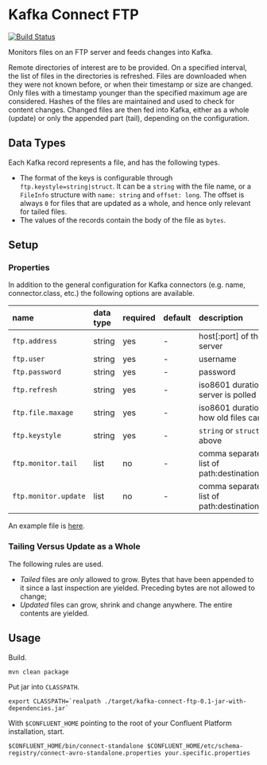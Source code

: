 Kafka Connect FTP
=================

[![Build Status](https://travis-ci.org/Eneco/kafka-connect-ftp.svg?branch=master)](https://travis-ci.org/Eneco/kafka-connect-ftp)

Monitors files on an FTP server and feeds changes into Kafka.

Remote directories of interest are to be provided. On a specified interval, the list of files in the directories is refreshed. Files are downloaded when they were not known before, or when their timestamp or size are changed. Only files with a timestamp younger than the specified maximum age are considered. Hashes of the files are maintained and used to check for content changes. Changed files are then fed into Kafka, either as a whole (update) or only the appended part (tail), depending on the configuration.

Data Types
----------

Each Kafka record represents a file, and has the following types.

-   The format of the keys is configurable through `ftp.keystyle=string|struct`. It can be a `string` with the file name, or a `FileInfo` structure with `name: string` and `offset: long`. The offset is always `0` for files that are updated as a whole, and hence only relevant for tailed files.
-   The values of the records contain the body of the file as `bytes`.

Setup
-----

### Properties

In addition to the general configuration for Kafka connectors (e.g. name, connector.class, etc.) the following options are available.

| name                 | data type | required | default | description                                   |
|:---------------------|:----------|:---------|:--------|:----------------------------------------------|
| `ftp.address`        | string    | yes      | -       | host\[:port\] of the ftp server               |
| `ftp.user`           | string    | yes      | -       | username                                      |
| `ftp.password`       | string    | yes      | -       | password                                      |
| `ftp.refresh`        | string    | yes      | -       | iso8601 duration the server is polled         |
| `ftp.file.maxage`    | string    | yes      | -       | iso8601 duration how old files can be         |
| `ftp.keystyle`       | string    | yes      | -       | `string` or `struct`, see above               |
| `ftp.monitor.tail`   | list      | no       | -       | comma separated list of path:destinationtopic |
| `ftp.monitor.update` | list      | no       | -       | comma separated list of path:destinationtopic |

An example file is [here](./example.properties).

### Tailing Versus Update as a Whole

The following rules are used.

-   *Tailed* files are *only* allowed to grow. Bytes that have been appended to it since a last inspection are yielded. Preceding bytes are not allowed to change;
-   *Updated* files can grow, shrink and change anywhere. The entire contents are yielded.

Usage
-----

Build.

    mvn clean package

Put jar into `CLASSPATH`.

    export CLASSPATH=`realpath ./target/kafka-connect-ftp-0.1-jar-with-dependencies.jar` 

With `$CONFLUENT_HOME` pointing to the root of your Confluent Platform installation, start.

    $CONFLUENT_HOME/bin/connect-standalone $CONFLUENT_HOME/etc/schema-registry/connect-avro-standalone.properties your.specific.properties
